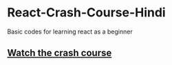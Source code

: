 # React-Crash-Course-Hindi
Basic codes for learning react as a beginner

## [Watch the crash course](https://youtu.be/4HBJ3feTJK4)
